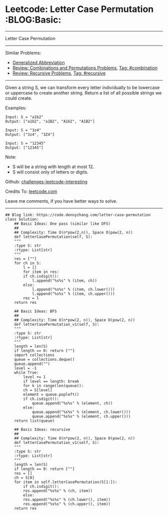 
# Leetcode: Letter Case Permutation     :BLOG:Basic:

---

Letter Case Permutation  

---

Similar Problems:  

-   [Generalized Abbreviation](https://code.dennyzhang.com/generalized-abbreviation)
-   [Review: Combinations and Permutations Problems](https://code.dennyzhang.com/review-combination), [Tag: #combination](https://code.dennyzhang.com/tag/combination)
-   [Review: Recursive Problems](https://code.dennyzhang.com/review-recursive), [Tag: #recursive](https://code.dennyzhang.com/tag/recursive)

---

Given a string S, we can transform every letter individually to be lowercase or uppercase to create another string.  Return a list of all possible strings we could create.  

Examples:  

    Input: S = "a1b2"
    Output: ["a1b2", "a1B2", "A1b2", "A1B2"]

    Input: S = "3z4"
    Output: ["3z4", "3Z4"]

    Input: S = "12345"
    Output: ["12345"]

Note:  

-   S will be a string with length at most 12.
-   S will consist only of letters or digits.

Github: [challenges-leetcode-interesting](https://github.com/DennyZhang/challenges-leetcode-interesting/tree/master/problems/letter-case-permutation)  

Credits To: [leetcode.com](https://leetcode.com/problems/letter-case-permutation/description/)  

Leave me comments, if you have better ways to solve.  

---

    ## Blog link: https://code.dennyzhang.com/letter-case-permutation
    class Solution:
        ## Basic Ideas: One pass (similar like DFS)
        ##
        ## Complexity: Time O(n*pow(2,n)), Space O(pow(2, n))
        def letterCasePermutation(self, S):
    	"""
    	:type S: str
    	:rtype: List[str]
    	"""
    	res = [""]
    	for ch in S:
    	    l = []
    	    for item in res:
    		if ch.isdigit():
    		    l.append("%s%s" % (item, ch))
    		else:
    		    l.append("%s%s" % (item, ch.lower()))
    		    l.append("%s%s" % (item, ch.upper()))
    	    res = l
    	return res
    
        ## Basic Ideas: BFS
        ##
        ## Complexity: Time O(n*pow(2, n)), Space O(pow(2, n))
        def letterCasePermutation_v1(self, S):
    	"""
    	:type S: str
    	:rtype: List[str]
    	"""
    	length = len(S)
    	if length == 0: return [""]
    	import collections
    	queue = collections.deque()
    	queue.append("")
    	level = -1
    	while True:
    	    level += 1
    	    if level == length: break
    	    for k in range(len(queue)):
    		ch = S[level]
    		element = queue.popleft()
    		if ch.isdigit():
    		    queue.append("%s%s" % (element, ch))
    		else:
    		    queue.append("%s%s" % (element, ch.lower()))
    		    queue.append("%s%s" % (element, ch.upper()))
    	return list(queue)
    
        ## Basic Ideas: recursive
        ##
        ## Complexity: Time O(n*pow(2, n)), Space O(pow(2, n))
        def letterCasePermutation_v1(self, S):
    	"""
    	:type S: str
    	:rtype: List[str]
    	"""
    	length = len(S)
    	if length == 0: return [""]
    	res = []
    	ch = S[0]
    	for item in self.letterCasePermutation(S[1:]):
    	    if ch.isdigit():
    		res.append("%s%s" % (ch, item))
    	    else:
    		res.append("%s%s" % (ch.lower(), item))
    		res.append("%s%s" % (ch.upper(), item))
    	return res

